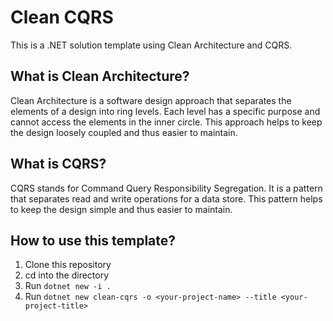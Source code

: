 # Clean CQRS

This is a .NET solution template using Clean Architecture and CQRS.

## What is Clean Architecture?

Clean Architecture is a software design approach that separates the elements of a design into ring levels. Each level has a specific purpose and cannot access the elements in the inner circle. This approach helps to keep the design loosely coupled and thus easier to maintain.

## What is CQRS?

CQRS stands for Command Query Responsibility Segregation. It is a pattern that separates read and write operations for a data store. This pattern helps to keep the design simple and thus easier to maintain.

## How to use this template?

1. Clone this repository
2. cd into the directory
3. Run `dotnet new -i .`
4. Run `dotnet new clean-cqrs -o <your-project-name> --title <your-project-title>`